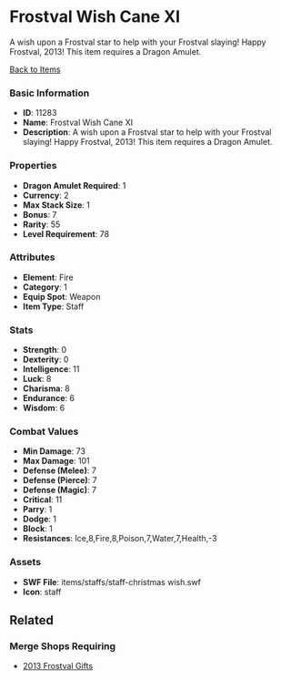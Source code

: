 # Frostval Wish Cane XI

A wish upon a Frostval star to help with your Frostval slaying! Happy Frostval, 2013! This item requires a Dragon Amulet.

[Back to Items](../items.md)

### Basic Information

- **ID**: 11283
- **Name**: Frostval Wish Cane XI
- **Description**: A wish upon a Frostval star to help with your Frostval slaying! Happy Frostval, 2013! This item requires a Dragon Amulet.

### Properties

- **Dragon Amulet Required**: 1
- **Currency**: 2
- **Max Stack Size**: 1
- **Bonus**: 7
- **Rarity**: 55
- **Level Requirement**: 78

### Attributes

- **Element**: Fire
- **Category**: 1
- **Equip Spot**: Weapon
- **Item Type**: Staff

### Stats

- **Strength**: 0
- **Dexterity**: 0
- **Intelligence**: 11
- **Luck**: 8
- **Charisma**: 8
- **Endurance**: 6
- **Wisdom**: 6

### Combat Values

- **Min Damage**: 73
- **Max Damage**: 101
- **Defense (Melee)**: 7
- **Defense (Pierce)**: 7
- **Defense (Magic)**: 7
- **Critical**: 11
- **Parry**: 1
- **Dodge**: 1
- **Block**: 1
- **Resistances**: Ice,8,Fire,8,Poison,7,Water,7,Health,-3

### Assets

- **SWF File**: items/staffs/staff-christmas wish.swf
- **Icon**: staff

## Related

### Merge Shops Requiring

- [2013 Frostval Gifts](../merge-shops/195-2013-frostval-gifts.md)

